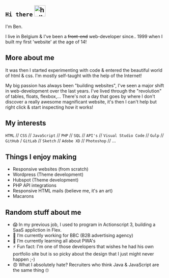 ## `Hi there` <img src="https://github.com/samfromaway/samfromaway/blob/master/.github/images/fire.gif?raw=true" alt="hello" width="35" height="35"/>

I'm Ben.

I live in Belgium & I've been a <del>front-end</del> web-developer since.. 1999 when I built my first 'website' at the age of 14!

## More about me

It was then I started experimenting with code & entered the beautiful world of html & css. I'm mostly self-taught with the help of the Internet!

My big passion has always been "building websites", I've seen a major shift in web-development over the last years. I've lived through the "revolution" of tables, floats, flexbox,... There's not a day that goes by where I don't discover a really awesome magnificant website, it's then I can't help but right click & start inspecting how it works!

## My interests

`HTML` // `CSS` // `JavaScript` // `PHP` // `SQL` // `API's` // `Visual Studio Code` // `Gulp` // `GitHub` / `GitLab` // `Sketch` // `Adobe XD` // `Photoshop` // ...

## Things I enjoy making

- Responsive websites (from scratch)
- Wordpress (Theme development)
- Hubspot (Theme development)
- PHP API integrations
- Responsive HTML mails (believe me, it's an art)
- Macarons

## Random stuff about me

- 😱 In my previous job, I used to program in Actionscript 3, building a SaaS appliction in Flex.
- 🔭 I’m currently working for BBC (B2B advertising agency)
- 🌱 I’m currently learning all about PWA's
- ⚡ Fun fact: I'm one of those developers that wishes he had his own portfolio site but is so picky about the design that I just might never happen ;-)
- 😠 What I absolutely hate? Recruiters who think Java & JavaScript are the same thing 🙄
<!--
Services I've worked with:
Hubspot, Idomoo, Twilio, Showpad
 -->
